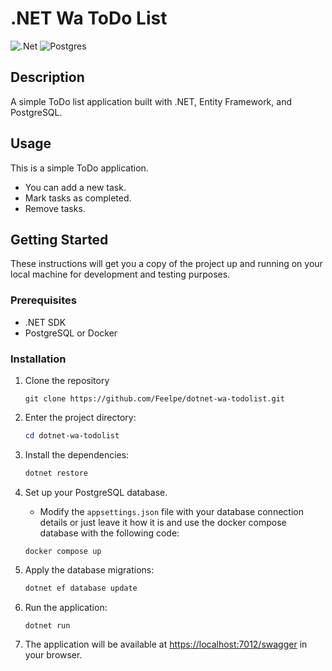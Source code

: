 # .NET Wa ToDo List

![.Net](https://img.shields.io/badge/.NET-5C2D91?style=for-the-badge&logo=.net&logoColor=white) ![Postgres](https://img.shields.io/badge/postgres-%23316192.svg?style=for-the-badge&logo=postgresql&logoColor=white)

## Description

A simple ToDo list application built with .NET, Entity Framework, and PostgreSQL.

## Usage

This is a simple ToDo application.

- You can add a new task.
- Mark tasks as completed.
- Remove tasks.

## Getting Started

These instructions will get you a copy of the project up and running on your local machine for development and testing purposes.

### Prerequisites

- .NET SDK
- PostgreSQL or Docker

### Installation

1. Clone the repository

   ```git
   git clone https://github.com/Feelpe/dotnet-wa-todolist.git
   ```

2. Enter the project directory:

   ```powershell
   cd dotnet-wa-todolist
   ```

3. Install the dependencies:

   ```powershell
   dotnet restore
   ```

4. Set up your PostgreSQL database.

   - Modify the `appsettings.json` file with your database connection details or just leave it how it is and use the docker compose database with the following code:

   ```docker
   docker compose up
   ```

5. Apply the database migrations:

   ```powershell
   dotnet ef database update
   ```

6. Run the application:

   ```powershell
   dotnet run
   ```

7. The application will be available at [https://localhost:7012/swagger](https://localhost:7012/swagger) in your browser.
